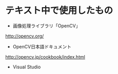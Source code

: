 # テキスト中で使用したもの

* 画像処理ライブラリ「OpenCV」

http://opencv.org/

* OpenCV日本語ドキュメント

http://opencv.jp/cookbook/index.html

* Visual Studio



